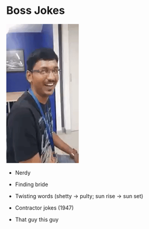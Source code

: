 # Boss Jokes

![](boss.gif)

- Nerdy
- Finding bride

- Twisting words (shetty -> pulty; sun rise -> sun set)
- Contractor jokes (1947)
- That guy this guy
